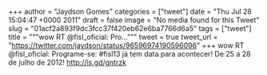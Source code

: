 
+++
author = "Jaydson Gomes"
categories = ["tweet"]
date = "Thu Jul 28 15:04:47 +0000 2011"
draft = false
image = "No media found for this Tweet"
slug = "01acf2a893f9dc3fcc37f420eb62e6ba7766d6a5"
tags = ["tweet"]
title = """wow RT @fisl_oficial: Pro..."""
tweet = true
tweet_url = "https://twitter.com/jaydson/status/96596974190596096"
+++
wow RT @fisl_oficial: Programe-se: #fisl13 já tem data para acontecer! De 25 a 28 de julho de 2012! http://is.gd/gntrzk
